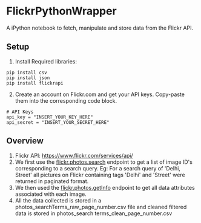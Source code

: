 # FlickrPythonWrapper
A iPython notebook to fetch, manipulate and store data from the Flickr API.

## Setup
1. Install Required libraries:
```
pip install csv
pip install json
pip install flickrapi
```
2. Create an account on Flickr.com and get your API keys. Copy-paste them into the corresponding code block.
```
# API Keys
api_key = "INSERT_YOUR_KEY_HERE"
api_secret = "INSERT_YOUR_SECRET_HERE"
```

## Overview
1. Flickr API: https://www.flickr.com/services/api/
2. We first use the [flickr.photos.search](https://www.flickr.com/services/api/flickr.photos.search.html) endpoint to get a list of image ID's corresponding to a search query. Eg: For a search query of 'Delhi, Street' all pictures on Flickr containing tags 'Delhi' and 'Street' were returned in paginated format. 
3. We then used the [flickr.photos.getInfo](https://www.flickr.com/services/api/flickr.photos.getInfo.html) endpoint to get all data attributes associated with each image.
4. All the data collected is stored in a photos_searchTerms_raw_page_number.csv file and cleaned filtered data is stored in photos_search terms_clean_page_number.csv
